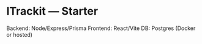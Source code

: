# ITrackit — Starter

Backend: Node/Express/Prisma
Frontend: React/Vite
DB: Postgres (Docker or hosted)

